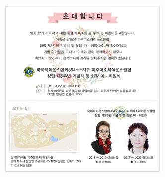 <html>
  <head>
        <title></title>
   </head>
   <body>
         <img src="mnl.jpg">
    </body>
